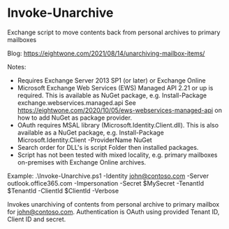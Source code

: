 # Invoke-Unarchive
Exchange script to move contents back from personal archives to primary mailboxes

Blog: https://eightwone.com/2021/08/14/unarchiving-mailbox-items/

Notes:
- Requires Exchange Server 2013 SP1 (or later) or Exchange Online
- Microsoft Exchange Web Services (EWS) Managed API 2.21 or up is required. This is available as NuGet package, e.g.
  Install-Package exchange.webservices.managed.api
  See https://eightwone.com/2020/10/05/ews-webservices-managed-api on how to add NuGet as package provider.
- OAuth requires MSAL library (Microsoft.Identity.Client.dll). This is also available as a NuGet package, e.g.
  Install-Package Microsoft.Identity.Client -ProviderName NuGet
- Search order for DLL's is script Folder then installed packages.
- Script has not been tested with mixed locality, e.g. primary mailboxes on-premises with Exchange Online archives.

Example:
.\Invoke-Unarchive.ps1 -Identity john@contoso.com -Server outlook.office365.com -Impersonation -Secret $MySecret -TenantId $TenantId -ClientId $ClientId -Verbose

Invokes unarchiving of contents from personal archive to primary mailbox for john@contoso.com. Authentication is OAuth using provided Tenant ID, Client ID and secret.
